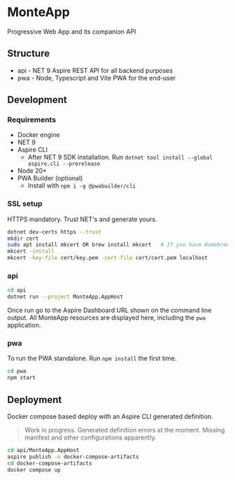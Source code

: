 # MonteApp

Progressive Web App and its companion API

## Structure

- api - NET 9 Aspire REST API for all backend purposes
- pwa - Node, Typescript and Vite PWA for the end-user

## Development

### Requirements

- Docker engine
- NET 9
- Aspire CLI
  - After NET 9 SDK installation. Run `dotnet tool install --global aspire.cli --prerelease`
- Node 20+
- PWA Builder (optional)
  - Install with `npm i -g @pwabuilder/cli`

### SSL setup

HTTPS mandatory. Trust NET's and generate yours.
```bash
dotnet dev-certs https --trust
mkdir cert
sudo apt install mkcert OR brew install mkcert   # If you have Homebrew
mkcert -install
mkcert -key-file cert/key.pem -cert-file cert/cert.pem localhost
```

### api

```bash
cd api
dotnet run --project MonteApp.AppHost
```

Once run go to the Aspire Dashboard URL shown on the command line output. All MonteApp resources are displayed here, including the `pwa` application.

### pwa

To run the PWA standalone. Run `npm install` the first time.

```bash
cd pwa
npm start
```

## Deployment

Docker compose based deploy with an Aspire CLI generated definition.

> Work in progress. Generated definition errors at the moment. Missing manifest and other configurations apparently.

```bash
cd api/MonteApp.AppHost
aspire publish -o docker-compose-artifacts
cd docker-compose-artifacts
docker compose up
```
